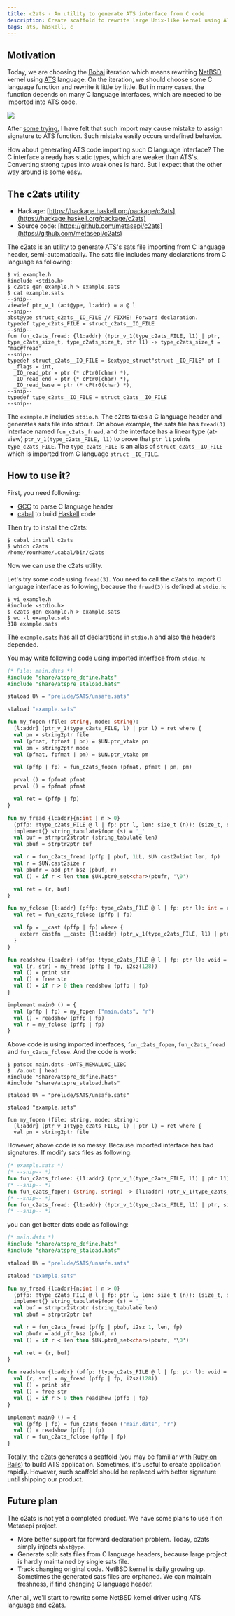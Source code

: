 ```yaml
---
title: c2ats - An utility to generate ATS interface from C code
description: Create scaffold to rewrite large Unix-like kernel using ATS.
tags: ats, haskell, c
---
```


## Motivation

Today, we are choosing the [Bohai](/map.html#bohai) iteration which means rewriting [NetBSD](http://netbsd.org/) kernel using [ATS](http://www.ats-lang.org/) language. On the iteration, we should choose some C language function and rewrite it little by little. But in many cases, the function depends on many C language interfaces, which are needed to be imported into ATS code.

![](/draw/2016-09-17-interface_c_ats.png)

After [some trying](http://fpiot.metasepi.org/), I have felt that such import may cause mistake to assign signature to ATS function. Such mistake easily occurs undefined behavior.

How about generating ATS code importing such C language interface? The C interface already has static types, which are weaker than ATS's. Converting strong types into weak ones is hard. But I expect that the other way around is some easy.

## The c2ats utility

* Hackage: [https://hackage.haskell.org/package/c2ats](https://hackage.haskell.org/package/c2ats)
* Source code: [https://github.com/metasepi/c2ats](https://github.com/metasepi/c2ats)

The c2ats is an utility to generate ATS's sats file importing from C language header, semi-automatically. The sats file includes many declarations from C language as following:

```
$ vi example.h
#include <stdio.h>
$ c2ats gen example.h > example.sats
$ cat example.sats
--snip--
viewdef ptr_v_1 (a:t@ype, l:addr) = a @ l
--snip--
abst@ype struct_c2ats__IO_FILE // FIXME! Forward declaration.
typedef type_c2ats_FILE = struct_c2ats__IO_FILE
--snip--
fun fun_c2ats_fread: {l1:addr} (!ptr_v_1(type_c2ats_FILE, l1) | ptr, type_c2ats_size_t, type_c2ats_size_t, ptr l1) -> type_c2ats_size_t = "mac#fread"
--snip--
typedef struct_c2ats__IO_FILE = $extype_struct"struct _IO_FILE" of {
  _flags = int,
  _IO_read_ptr = ptr (* cPtr0(char) *),
  _IO_read_end = ptr (* cPtr0(char) *),
  _IO_read_base = ptr (* cPtr0(char) *),
--snip--
typedef type_c2ats__IO_FILE = struct_c2ats__IO_FILE
--snip--
```

The `example.h` includes `stdio.h`. The c2ats takes a C language header and generates sats file into stdout. On above example, the sats file has `fread(3)` interface named `fun_c2ats_fread`, and the interface has a linear type (at-view) `ptr_v_1(type_c2ats_FILE, l1)` to prove that `ptr l1` points `type_c2ats_FILE`. The `type_c2ats_FILE` is an alias of `struct_c2ats__IO_FILE` which is imported from C language `struct _IO_FILE`.

## How to use it?

First, you need following:

* [GCC](https://gcc.gnu.org/) to parse C language header
* [cabal](https://www.haskell.org/cabal/) to build [Haskell](https://www.haskell.org/) code

Then try to install the c2ats:

```
$ cabal install c2ats
$ which c2ats
/home/YourName/.cabal/bin/c2ats
```

Now we can use the c2ats utility.

Let's try some code using `fread(3)`. You need to call the c2ats to import C language interface as following, because the `fread(3)` is defined at `stdio.h`:

```
$ vi example.h
#include <stdio.h>
$ c2ats gen example.h > example.sats
$ wc -l example.sats
318 example.sats
```

The `example.sats` has all of declarations in `stdio.h` and also the headers depended.

You may write following code using imported interface from `stdio.h`:

```ocaml
(* File: main.dats *)
#include "share/atspre_define.hats"
#include "share/atspre_staload.hats"

staload UN = "prelude/SATS/unsafe.sats"

staload "example.sats"

fun my_fopen (file: string, mode: string):
  [l:addr] (ptr_v_1(type_c2ats_FILE, l) | ptr l) = ret where {
  val pn = string2ptr file
  val (pfnat, fpfnat | pn) = $UN.ptr_vtake pn
  val pm = string2ptr mode
  val (pfmat, fpfmat | pm) = $UN.ptr_vtake pm

  val (pffp | fp) = fun_c2ats_fopen (pfnat, pfmat | pn, pm)

  prval () = fpfnat pfnat
  prval () = fpfmat pfmat

  val ret = (pffp | fp)
}

fun my_fread {l:addr}{n:int | n > 0}
  (pffp: !type_c2ats_FILE @ l | fp: ptr l, len: size_t (n)): (size_t, strptr) = ret where {
  implement{} string_tabulate$fopr (s) = '_'
  val buf = strnptr2strptr (string_tabulate len)
  val pbuf = strptr2ptr buf

  val r = fun_c2ats_fread (pffp | pbuf, 1UL, $UN.cast2ulint len, fp)
  val r = $UN.cast2size r
  val pbufr = add_ptr_bsz (pbuf, r)
  val () = if r < len then $UN.ptr0_set<char>(pbufr, '\0')

  val ret = (r, buf)
}

fun my_fclose {l:addr} (pffp: type_c2ats_FILE @ l | fp: ptr l): int = ret where {
  val ret = fun_c2ats_fclose (pffp | fp)

  val fp = __cast (pffp | fp) where {
    extern castfn __cast: {l1:addr} (ptr_v_1(type_c2ats_FILE, l1) | ptr l1) -> ()
  }
}

fun readshow {l:addr} (pffp: !type_c2ats_FILE @ l | fp: ptr l): void = {
  val (r, str) = my_fread (pffp | fp, i2sz(128))
  val () = print str
  val () = free str
  val () = if r > 0 then readshow (pffp | fp)
}

implement main0 () = {
  val (pffp | fp) = my_fopen ("main.dats", "r")
  val () = readshow (pffp | fp)
  val r = my_fclose (pffp | fp)
}
```

Above code is using imported interfaces, `fun_c2ats_fopen`, `fun_c2ats_fread` and `fun_c2ats_fclose`. And the code is work:

```
$ patscc main.dats -DATS_MEMALLOC_LIBC
$ ./a.out | head
#include "share/atspre_define.hats"
#include "share/atspre_staload.hats"

staload UN = "prelude/SATS/unsafe.sats"

staload "example.sats"

fun my_fopen (file: string, mode: string):
  [l:addr] (ptr_v_1(type_c2ats_FILE, l) | ptr l) = ret where {
  val pn = string2ptr file
```

However, above code is so messy. Because imported interface has bad signatures. If modify sats files as following:


```ocaml
(* example.sats *)
(* --snip-- *)
fun fun_c2ats_fclose: {l1:addr} (ptr_v_1(type_c2ats_FILE, l1) | ptr l1) -> int = "mac#fclose"
(* --snip-- *)
fun fun_c2ats_fopen: (string, string) -> [l1:addr] (ptr_v_1(type_c2ats_FILE, l1) | ptr l1) = "mac#fopen"
(* --snip-- *)
fun fun_c2ats_fread: {l1:addr} (!ptr_v_1(type_c2ats_FILE, l1) | ptr, size_t, size_t, ptr l1) -> size_t = "mac#fread"
(* --snip-- *)
```

you can get better dats code as following:

```ocaml
(* main.dats *)
#include "share/atspre_define.hats"
#include "share/atspre_staload.hats"

staload UN = "prelude/SATS/unsafe.sats"

staload "example.sats"

fun my_fread {l:addr}{n:int | n > 0}
  (pffp: !type_c2ats_FILE @ l | fp: ptr l, len: size_t (n)): (size_t, strptr) = ret where {
  implement{} string_tabulate$fopr (s) = '_'
  val buf = strnptr2strptr (string_tabulate len)
  val pbuf = strptr2ptr buf

  val r = fun_c2ats_fread (pffp | pbuf, i2sz 1, len, fp)
  val pbufr = add_ptr_bsz (pbuf, r)
  val () = if r < len then $UN.ptr0_set<char>(pbufr, '\0')

  val ret = (r, buf)
}

fun readshow {l:addr} (pffp: !type_c2ats_FILE @ l | fp: ptr l): void = {
  val (r, str) = my_fread (pffp | fp, i2sz(128))
  val () = print str
  val () = free str
  val () = if r > 0 then readshow (pffp | fp)
}

implement main0 () = {
  val (pffp | fp) = fun_c2ats_fopen ("main.dats", "r")
  val () = readshow (pffp | fp)
  val r = fun_c2ats_fclose (pffp | fp)
}
```

Totally, the c2ats generates a scaffold (you may be familiar with [Ruby on Rails](http://rubyonrails.org/)) to build ATS application. Sometimes, it's useful to create application rapidly. However, such scaffold should be replaced with better signature until shipping our product.

## Future plan

The c2ats is not yet a completed product. We have some plans to use it on Metasepi project.

* More better support for forward declaration problem. Today, c2ats simply injects `abst@ype`.
* Generate split sats files from C language headers, because large project is hardly maintained by single sats file.
* Track changing original code. NetBSD kernel is daily growing up. Sometimes the generated sats files are orphaned. We can maintain freshness, if find changing C language header.

After all, we'll start to rewrite some NetBSD kernel driver using ATS language and c2ats.
